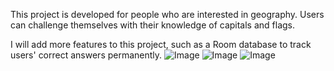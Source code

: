 This project is developed for people who are interested in geography. Users can challenge themselves with their knowledge of capitals and flags.

I will add more features to this project, such as a Room database to track users' correct answers permanently.
![Image](https://github.com/user-attachments/assets/66c7729d-2093-47bc-9726-cb0c4eb9ef68)
![Image](https://github.com/user-attachments/assets/da0cf6d2-4fb9-4287-b746-e6f2bf3cbc68)
![Image](https://github.com/user-attachments/assets/72cd2dc8-5c77-4b1c-83c5-ed7d91ea2cff)
